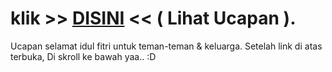 klik >> [DISINI](http://www.datazource.url.ph/eid) << ( Lihat Ucapan ).
========

Ucapan selamat idul fitri untuk teman-teman & keluarga.
Setelah link di atas terbuka, Di skroll ke bawah yaa.. :D
